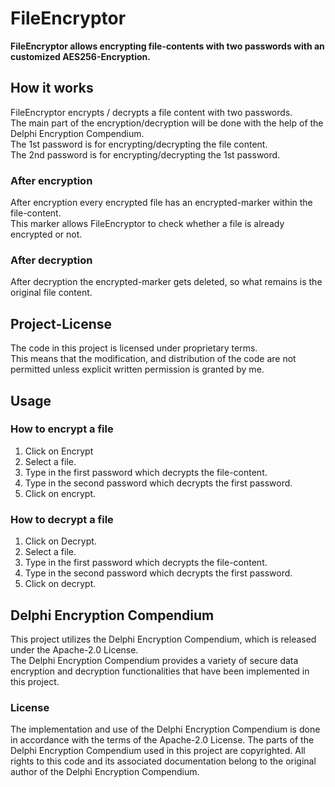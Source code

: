# FileEncryptor

__FileEncryptor allows encrypting file-contents with two passwords with an customized AES256-Encryption.__

## How it works

FileEncryptor encrypts / decrypts a file content with two passwords.  
The main part of the encryption/decryption will be done with the help of the Delphi Encryption Compendium.  
The 1st password is for encrypting/decrypting the file content.  
The 2nd password is for encrypting/decrypting the 1st password.

### After encryption

After encryption every encrypted file has an encrypted-marker within the file-content.  
This marker allows FileEncryptor to check whether a file is already encrypted or not.

### After decryption

After decryption the encrypted-marker gets deleted, so what remains is the original file content.

## Project-License

The code in this project is licensed under proprietary terms.  
This means that the modification, and distribution of the code are not permitted unless explicit written permission is granted by me.

## Usage

### How to encrypt a file

1. Click on Encrypt
2. Select a file.
3. Type in the first password which decrypts the file-content.
4. Type in the second password which decrypts the first password.
5. Click on encrypt.

### How to decrypt a file

1. Click on Decrypt.
2. Select a file.
3. Type in the first password which decrypts the file-content.
4. Type in the second password which decrypts the first password.
5. Click on decrypt.

## Delphi Encryption Compendium

This project utilizes the Delphi Encryption Compendium, which is released under the Apache-2.0 License.  
The Delphi Encryption Compendium provides a variety of secure data encryption and decryption functionalities that have been implemented in this project.

### License

The implementation and use of the Delphi Encryption Compendium is done in accordance with the terms of the Apache-2.0 License.
The parts of the Delphi Encryption Compendium used in this project are copyrighted. 
All rights to this code and its associated documentation belong to the original author of the Delphi Encryption Compendium.
